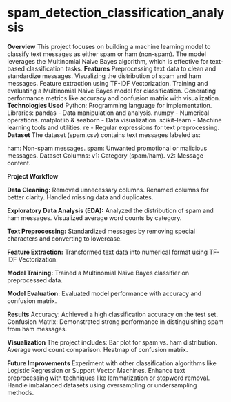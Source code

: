 # spam_detection_classification_analysis
**Overview**
This project focuses on building a machine learning model to classify text messages as either spam or ham (non-spam). The model leverages the Multinomial Naive Bayes algorithm, which is effective for text-based classification tasks.
**Features**
Preprocessing text data to clean and standardize messages.
Visualizing the distribution of spam and ham messages.
Feature extraction using TF-IDF Vectorization.
Training and evaluating a Multinomial Naive Bayes model for classification.
Generating performance metrics like accuracy and confusion matrix with visualization.
**Technologies Used**
Python: Programming language for implementation.
Libraries:
pandas - Data manipulation and analysis.
numpy - Numerical operations.
matplotlib & seaborn - Data visualization.
scikit-learn - Machine learning tools and utilities.
re - Regular expressions for text preprocessing.
**Dataset**
The dataset (spam.csv) contains text messages labeled as:

ham: Non-spam messages.
spam: Unwanted promotional or malicious messages.
Dataset Columns:
v1: Category (spam/ham).
v2: Message content.

**Project Workflow**

**Data Cleaning:**
Removed unnecessary columns.
Renamed columns for better clarity.
Handled missing data and duplicates.

**Exploratory Data Analysis (EDA):**
Analyzed the distribution of spam and ham messages.
Visualized average word counts by category.

**Text Preprocessing:**
Standardized messages by removing special characters and converting to lowercase.

**Feature Extraction:**
Transformed text data into numerical format using TF-IDF Vectorization.

**Model Training:**
Trained a Multinomial Naive Bayes classifier on preprocessed data.

**Model Evaluation:**
Evaluated model performance with accuracy and confusion matrix.

**Results**
Accuracy: Achieved a high classification accuracy on the test set.
Confusion Matrix: Demonstrated strong performance in distinguishing spam from ham messages.


**Visualization**
The project includes:
Bar plot for spam vs. ham distribution.
Average word count comparison.
Heatmap of confusion matrix.

**Future Improvements**
Experiment with other classification algorithms like Logistic Regression or Support Vector Machines.
Enhance text preprocessing with techniques like lemmatization or stopword removal.
Handle imbalanced datasets using oversampling or undersampling methods.
